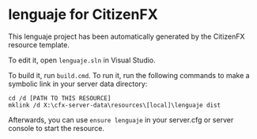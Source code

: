 # lenguaje for CitizenFX

This lenguaje project has been automatically generated by the CitizenFX resource template.

To edit it, open `lenguaje.sln` in Visual Studio.

To build it, run `build.cmd`. To run it, run the following commands to make a symbolic link in your server data directory:

```dos
cd /d [PATH TO THIS RESOURCE]
mklink /d X:\cfx-server-data\resources\[local]\lenguaje dist
```

Afterwards, you can use `ensure lenguaje` in your server.cfg or server console to start the resource.